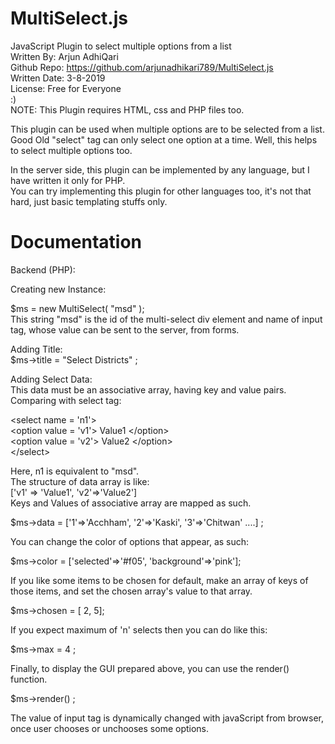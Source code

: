 # MultiSelect.js  
JavaScript Plugin to select multiple options from a list  
Written By: Arjun AdhiQari  
Github Repo: https://github.com/arjunadhikari789/MultiSelect.js  
Written Date: 3-8-2019  
License: Free for Everyone  
:)  
NOTE: This Plugin requires HTML, css and PHP files too.  
  
  
This plugin can be used when multiple options are to be selected from a list.      
Good Old "select" tag can only select one option at a time. Well, this helps to select multiple options too.    
    
In the server side, this plugin can be implemented by any language, but I have written it only for PHP.  
You can try implementing this plugin for other languages too, it's not that hard, just basic templating stuffs only.  
  
# Documentation  
 Backend (PHP):  
   
 Creating new Instance:  
   
$ms = new MultiSelect( "msd" );  
This string "msd" is the id of the multi-select div element and name of input tag, whose value can be sent to the server, from forms.
  
Adding Title:  
$ms->title = "Select Districts" ;  
  
Adding Select Data:  
This data must be an associative array, having key and value pairs.   
Comparing with select tag:  
    
  &lt;select name = 'n1'&gt;  \
    &lt;option value = 'v1'&gt; Value1 &lt;/option&gt;  \
    &lt;option value = 'v2'&gt; Value2 &lt;/option&gt;  \
  &lt;/select&gt;         
    
Here, n1 is equivalent to "msd".  
The structure of data array is like:  
  ['v1' => 'Value1', 'v2'=>'Value2']  
Keys and Values of associative array are mapped as such.  
  
$ms->data = ['1'=>'Acchham', '2'=>'Kaski', '3'=>'Chitwan' ....] ;  
  
You can change the color of options that appear, as such:  
  
$ms->color = ['selected'=>'#f05', 'background'=>'pink'];  
  
If you like some items to be chosen for default, make an array of keys of those items, and set the chosen array's value to that array.  
  
$ms->chosen = [ 2, 5];  
  
If you expect maximum of 'n' selects then you can do like this:  
  
$ms->max = 4 ;  
  
Finally, to display the GUI prepared above, you can use the render() function.  
  
$ms->render() ;  
  
The value of input tag is dynamically changed with javaScript from browser, once user chooses or unchooses some options.  
